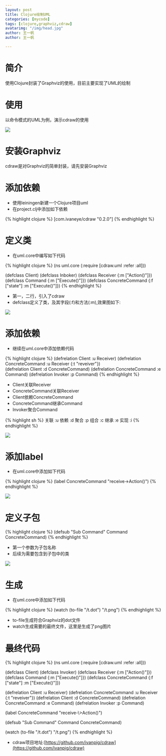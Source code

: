 ```yaml
---
layout: post
title: Clojure绘制UML
categories: [mycode]
tags: [clojure,graphviz,cdraw]
avatarimg: "/img/head.jpg"
author: 王一帆
author: 王一帆

---
```


# 简介

使用Clojure封装了Graphviz的使用，目前主要实现了UML的绘制

# 使用

以命令模式的UML为例，演示cdraw的使用

![](/assets/designpattern/command.jpg)

# 安装Graphviz

cdraw是对Graphviz的简单封装，请先安装Graphviz

# 添加依赖

- 使用leiningen新建一个Clojure项目uml
- 在project.clj中添加如下依赖

{% highlight clojure %}
[com.ivaneye/cdraw "0.2.0"]
{% endhighlight %}

# 定义类

- 在uml.core中编写如下代码

{% highlight clojure %}
(ns uml.core
  (:require [cdraw.uml :refer :all]))
  
 (defclass Client)
 (defclass Inboker)
 (defclass Receiver {:m ["Action()"]})
 (defclass Command {:m ["Execute()"]})
 (defclass ConcreteCommand {:f  ["state"] :m ["Execute()"]})
{% endhighlight %}

- 第一，二行，引入了cdraw
- defclass定义了类，及其字段(:f)和方法(:m),效果图如下:

![](/assets/mycode/cdraw/c1.png)

<!-- more -->

# 添加依赖

- 继续在uml.core中添加依赖代码

{% highlight clojure %}
(defrelation Client :u Receiver) 
(defrelation ConcreteCommand :u Receiver {:t "reveiver"})  
(defrelation Client :d ConcreteCommand)
(defrelation ConcreteCommand :e Command)
(defrelation Invoker :p Command)
{% endhighlight %}

- Client关联Receiver
- ConcreteCommand关联Receiver
- Client依赖ConcreteCommand
- ConcreteCommand继承Command
- Invoker聚合Command

{% highlight sh %}
关联 :u 
依赖 :d
聚合 :p
组合 :c
继承 :e
实现 :i
{% endhighlight %}

![](/assets/mycode/cdraw/c2.png)

# 添加label

- 在uml.core中添加如下代码

{% highlight clojure %}
(label ConcreteCommand "receive->Action()")
{% endhighlight %}


![](/assets/mycode/cdraw/c3.png)

# 定义子包

{% highlight clojure %}
(defsub "Sub Command" Command ConcreteCommand)
{% endhighlight %}

- 第一个参数为子包名称
- 后续为需要包含到子包中的类

![](/assets/mycode/cdraw/c4.png)

# 生成

- 在uml.core中添加如下代码

{% highlight clojure %}
(watch (to-file "/t.dot") "/t.png")
{% endhighlight %}

- to-file生成符合Graphviz的dot文件
- watch生成需要的最终文件，这里是生成了png图片

# 最终代码

{% highlight clojure %}
(ns uml.core
  (:require [cdraw.uml :refer :all]))


(defclass Client)
(defclass Invoker)
(defclass Receiver {:m ["Action()"]})
(defclass Command {:m ["Execute()"]})
(defclass ConcreteCommand {:f  ["state"] :m ["Execute()"]})

(defrelation Client :u Receiver)
(defrelation ConcreteCommand :u Receiver {:t "reveiver"})
(defrelation Client :d ConcreteCommand)
(defrelation ConcreteCommand :e Command)
(defrelation Invoker :p Command)

(label ConcreteCommand "receive-\\>Action()")

(defsub "Sub Command" Command ConcreteCommand)

(watch (to-file "/t.dot") "/t.png")
{% endhighlight %}

- cdraw项目地址:[https://github.com/ivanpig/cdraw](https://github.com/ivanpig/cdraw)